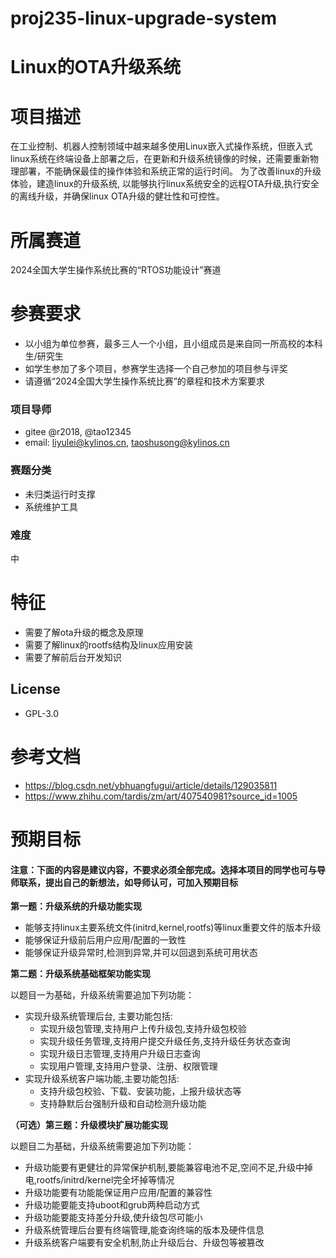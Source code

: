 # proj235-linux-upgrade-system

# Linux的OTA升级系统 #

# 项目描述
在工业控制、机器人控制领域中越来越多使用Linux嵌入式操作系统，但嵌入式linux系统在终端设备上部署之后，在更新和升级系统镜像的时候，还需要重新物理部署，不能确保最佳的操作体验和系统正常的运行时间。 为了改善linux的升级体验，建造linux的升级系统, 以能够执行linux系统安全的远程OTA升级,执行安全的离线升级，并确保linux OTA升级的健壮性和可控性。


# 所属赛道
2024全国大学生操作系统比赛的“RTOS功能设计”赛道

# 参赛要求
- 以小组为单位参赛，最多三人一个小组，且小组成员是来自同一所高校的本科生/研究生
- 如学生参加了多个项目，参赛学生选择一个自己参加的项目参与评奖
- 请遵循“2024全国大学生操作系统比赛”的章程和技术方案要求

### 项目导师
- gitee @r2018, @tao12345
- email: liyulei@kylinos.cn, taoshusong@kylinos.cn

### 赛题分类
- 未归类运行时支撑
- 系统维护工具

### 难度
中

# 特征
- 需要了解ota升级的概念及原理
- 需要了解linux的rootfs结构及linux应用安装
- 需要了解前后台开发知识

## License
- GPL-3.0

# 参考文档
- https://blog.csdn.net/ybhuangfugui/article/details/129035811
- https://www.zhihu.com/tardis/zm/art/407540981?source_id=1005

# 预期目标
#### 注意：下面的内容是建议内容，不要求必须全部完成。选择本项目的同学也可与导师联系，提出自己的新想法，如导师认可，可加入预期目标

**第一题：升级系统的升级功能实现**

- 能够支持linux主要系统文件(initrd,kernel,rootfs)等linux重要文件的版本升级
- 能够保证升级前后用户应用/配置的一致性
- 能够保证升级异常时,检测到异常,并可以回退到系统可用状态

**第二题：升级系统基础框架功能实现**

以题目一为基础，升级系统需要追加下列功能：

- 实现升级系统管理后台, 主要功能包括:
  - 实现升级包管理,支持用户上传升级包,支持升级包校验
  - 实现升级任务管理,支持用户提交升级任务,支持升级任务状态查询
  - 实现升级日志管理,支持用户升级日志查询
  - 实现用户管理,支持用户登录、注册、权限管理
- 实现升级系统客户端功能,主要功能包括:
  - 支持升级包校验、下载、安装功能，上报升级状态等
  - 支持静默后台强制升级和自动检测升级功能

**（可选）第三题：升级模块扩展功能实现**

以题目二为基础，升级系统需要追加下列功能：

- 升级功能要有更健壮的异常保护机制,要能兼容电池不足,空间不足,升级中掉电,rootfs/initrd/kernel完全坏掉等情况
- 升级功能要有功能能保证用户应用/配置的兼容性
- 升级功能要能支持uboot和grub两种启动方式
- 升级功能要能支持差分升级,使升级包尽可能小
- 升级系统管理后台要有终端管理,能查询终端的版本及硬件信息
- 升级系统客户端要有安全机制,防止升级后台、升级包等被篡改
